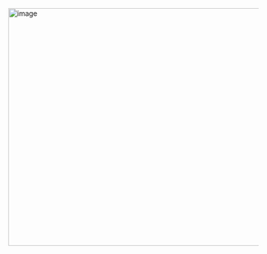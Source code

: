 <img width="710" height="479" alt="image" src="https://github.com/user-attachments/assets/de91593c-279e-447e-bf49-68bf11b91e10" />
